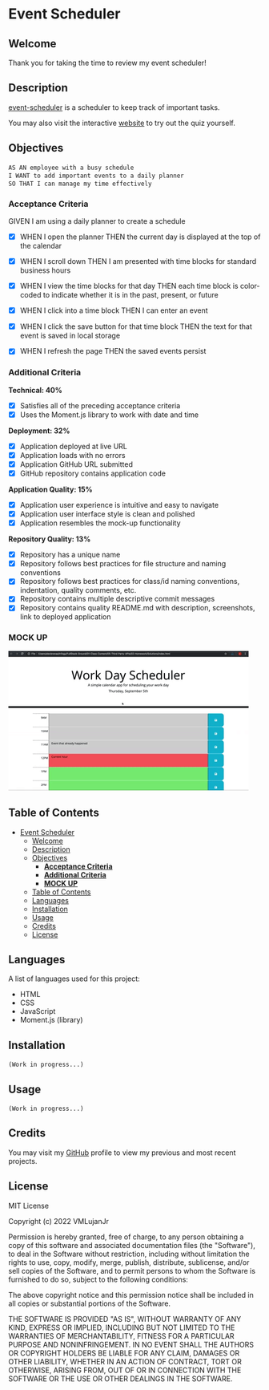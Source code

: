 # Event Scheduler

## Welcome

Thank you for taking the time to review my event scheduler!

## Description

[event-scheduler](https://github.com/VMLujanJr/event-scheduler) is a scheduler to keep track of important tasks.

You may also visit the interactive [website](https://vmlujanjr.github.io/event-scheduler/) to try out the quiz yourself.

## Objectives
```
AS AN employee with a busy schedule
I WANT to add important events to a daily planner
SO THAT I can manage my time effectively
```

### **Acceptance Criteria**

GIVEN I am using a daily planner to create a schedule
- [x] WHEN I open the planner
THEN the current day is displayed at the top of the calendar

- [x] WHEN I scroll down
THEN I am presented with time blocks for standard business hours

- [x] WHEN I view the time blocks for that day
THEN each time block is color-coded to indicate whether it is in the past, present, or future

- [x] WHEN I click into a time block
THEN I can enter an event

- [x] WHEN I click the save button for that time block
THEN the text for that event is saved in local storage

- [x] WHEN I refresh the page
THEN the saved events persist

### **Additional Criteria**

**Technical: 40%**

- [x] Satisfies all of the preceding acceptance criteria
- [x] Uses the Moment.js library to work with date and time

**Deployment: 32%**

- [x] Application deployed at live URL
- [x] Application loads with no errors
- [x] Application GitHub URL submitted
- [x] GitHub repository contains application code

**Application Quality: 15%**

- [x] Application user experience is intuitive and easy to navigate
- [x] Application user interface style is clean and polished
- [x] Application resembles the mock-up functionality

**Repository Quality: 13%**

- [x] Repository has a unique name
- [x] Repository follows best practices for file structure and naming conventions
- [x] Repository follows best practices for class/id naming conventions, indentation, quality comments, etc.
- [x] Repository contains multiple descriptive commit messages
- [x] Repository contains quality README.md with description, screenshots, link to deployed application

### **MOCK UP**

![a mock-up of the event scheduler](./assets/images/mock-up.gif)

## Table of Contents

- [Event Scheduler](#event-scheduler)
  - [Welcome](#welcome)
  - [Description](#description)
  - [Objectives](#objectives)
    - [**Acceptance Criteria**](#acceptance-criteria)
    - [**Additional Criteria**](#additional-criteria)
    - [**MOCK UP**](#mock-up)
  - [Table of Contents](#table-of-contents)
  - [Languages](#languages)
  - [Installation](#installation)
  - [Usage](#usage)
  - [Credits](#credits)
  - [License](#license)

## Languages

A list of languages used for this project:

- HTML
- CSS
- JavaScript
- Moment.js (library)

## Installation

```
(Work in progress...)
```

## Usage

```
(Work in progress...)
```

## Credits

You may visit my [GitHub](https://github.com/VMLujanJr) profile to view my previous and most recent projects.

## License
MIT License

Copyright (c) 2022 VMLujanJr

Permission is hereby granted, free of charge, to any person obtaining a copy
of this software and associated documentation files (the "Software"), to deal
in the Software without restriction, including without limitation the rights
to use, copy, modify, merge, publish, distribute, sublicense, and/or sell
copies of the Software, and to permit persons to whom the Software is
furnished to do so, subject to the following conditions:

The above copyright notice and this permission notice shall be included in all
copies or substantial portions of the Software.

THE SOFTWARE IS PROVIDED "AS IS", WITHOUT WARRANTY OF ANY KIND, EXPRESS OR
IMPLIED, INCLUDING BUT NOT LIMITED TO THE WARRANTIES OF MERCHANTABILITY,
FITNESS FOR A PARTICULAR PURPOSE AND NONINFRINGEMENT. IN NO EVENT SHALL THE
AUTHORS OR COPYRIGHT HOLDERS BE LIABLE FOR ANY CLAIM, DAMAGES OR OTHER
LIABILITY, WHETHER IN AN ACTION OF CONTRACT, TORT OR OTHERWISE, ARISING FROM,
OUT OF OR IN CONNECTION WITH THE SOFTWARE OR THE USE OR OTHER DEALINGS IN THE
SOFTWARE.